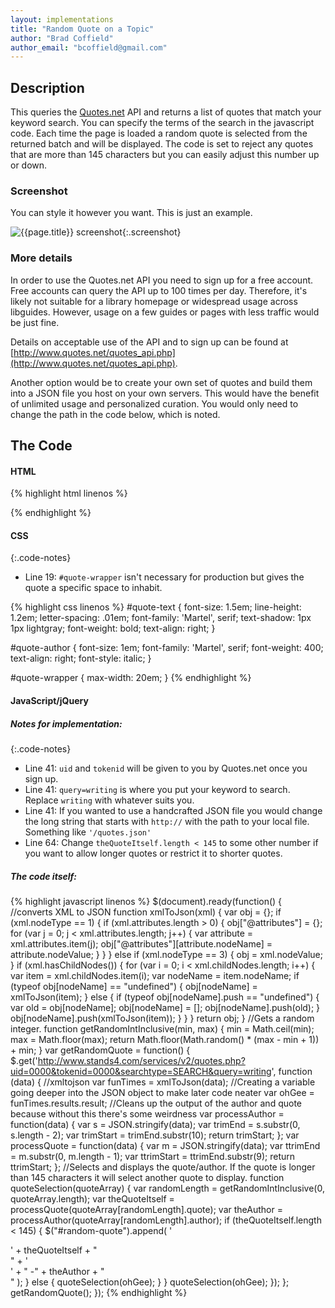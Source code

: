 ```yaml
---
layout: implementations
title: "Random Quote on a Topic"
author: "Brad Coffield"
author_email: "bcoffield@gmail.com"
---
```

## Description
        
This queries the [Quotes.net](http://www.quotes.net/) API and returns a list of quotes that match your keyword search. You can specify the terms of the search in the javascript code. Each time the page is loaded a random quote is selected from the returned batch and will be displayed. The code is set to reject any quotes that are more than 145 characters but you can easily adjust this number up or down. 

### Screenshot

You can style it however you want. This is just an example.

![{{page.title}} screenshot]({{site.baseurl}}/assets/{{page.title}}-screenshot.jpg){:.screenshot}
       
### More details

In order to use the Quotes.net API you need to sign up for a free account. Free accounts can query the API up to 100 times per day. Therefore, it's likely not suitable for a library homepage or widespread usage across libguides. However, usage on a few guides or pages with less traffic would be just fine.

Details on acceptable use of the API and to sign up can be found at [http://www.quotes.net/quotes_api.php](http://www.quotes.net/quotes_api.php).

Another option would be to create your own set of quotes and build them into a JSON file you host on your own servers. This would have the benefit of unlimited usage and personalized curation. You would only need to change the path in the code below, which is noted.

    
## The Code

#### HTML

{% highlight html linenos %}
<div id="random-quote"></div>
{% endhighlight %}

#### CSS

{:.code-notes}
* Line 19: `#quote-wrapper` isn't necessary for production but gives the quote a specific space to inhabit.

{% highlight css linenos %}
#quote-text {
    font-size: 1.5em;
    line-height: 1.2em;
    letter-spacing: .01em;
    font-family: 'Martel', serif;
    text-shadow: 1px 1px lightgray;
    font-weight: bold;
    text-align: right;
}

#quote-author {
    font-size: 1em;
    font-family: 'Martel', serif;
    font-weight: 400;
    text-align: right;
    font-style: italic;
}

#quote-wrapper {
    max-width: 20em;
}
{% endhighlight %}

#### JavaScript/jQuery

##### Notes for implementation:

{:.code-notes}
* Line 41: `uid` and `tokenid` will be given to you by Quotes.net once you sign up.  
* Line 41: `query=writing` is where you put your keyword to search. Replace `writing` with whatever suits you. 
* Line 41: If you wanted to use a handcrafted JSON file you would change the long string that starts with `http://` with the path to your local file. Something like `'/quotes.json'` 
* Line 64: Change `theQuoteItself.length < 145` to some other number if you want to allow longer quotes or restrict it to shorter quotes. 

##### The code itself:
{% highlight javascript linenos %}
$(document).ready(function() {
  //converts XML to JSON
  function xmlToJson(xml) {
    var obj = {};
    if (xml.nodeType == 1) {
      if (xml.attributes.length > 0) {
        obj["@attributes"] = {};
        for (var j = 0; j < xml.attributes.length; j++) {
          var attribute = xml.attributes.item(j);
          obj["@attributes"][attribute.nodeName] = attribute.nodeValue;
        }
      }
    } else if (xml.nodeType == 3) {
      obj = xml.nodeValue;
    }
    if (xml.hasChildNodes()) {
      for (var i = 0; i < xml.childNodes.length; i++) {
        var item = xml.childNodes.item(i);
        var nodeName = item.nodeName;
        if (typeof obj[nodeName] == "undefined") {
          obj[nodeName] = xmlToJson(item);
        } else {
          if (typeof obj[nodeName].push == "undefined") {
            var old = obj[nodeName];
            obj[nodeName] = [];
            obj[nodeName].push(old);
          }
          obj[nodeName].push(xmlToJson(item));
        }
      }
    }
    return obj;
  }
  //Gets a random integer.
  function getRandomIntInclusive(min, max) {
    min = Math.ceil(min);
    max = Math.floor(max);
    return Math.floor(Math.random() * (max - min + 1)) + min;
  }
  var getRandomQuote = function() {
    $.get('http://www.stands4.com/services/v2/quotes.php?uid=0000&tokenid=0000&searchtype=SEARCH&query=writing', function (data) {
      //xmltojson
      var funTimes = xmlToJson(data);
      //Creating a variable going deeper into the JSON object to make later code neater
      var ohGee = funTimes.results.result;
      //Cleans up the output of the author and quote because without this there's some weirdness
      var processAuthor = function(data) {
        var s = JSON.stringify(data);
        var trimEnd = s.substr(0, s.length - 2);
        var trimStart = trimEnd.substr(10);
        return trimStart;
      };
      var processQuote = function(data) {
        var m = JSON.stringify(data);
        var ttrimEnd = m.substr(0, m.length - 1);
        var ttrimStart = ttrimEnd.substr(9);
        return ttrimStart;
      };
      //Selects and displays the quote/author. If the quote is longer than 145 characters it will select another quote to display.
      function quoteSelection(quoteArray) {
        var randomLength = getRandomIntInclusive(0, quoteArray.length);
        var theQuoteItself = processQuote(quoteArray[randomLength].quote);
        var theAuthor = processAuthor(quoteArray[randomLength].author);
        if (theQuoteItself.length < 145) {
          $("#random-quote").append(
            '<div id="quote-wrapper"><div id="quote-text">' +
              theQuoteItself +
              "</div>" +
              '<div id="quote-author">' +
              " -" +
              theAuthor +
              "</div></div>"
          );
        } else {
          quoteSelection(ohGee);
        }
      }
      quoteSelection(ohGee);
    });
  };
  getRandomQuote();
});
{% endhighlight %}

